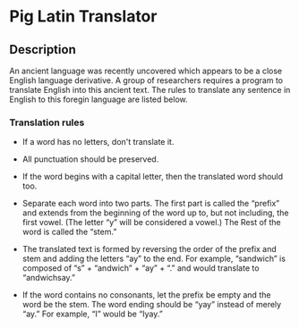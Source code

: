# Pig Latin Translator
## Description

An ancient language was recently uncovered which appears to be a close English language
derivative. A group of researchers requires a program to translate English into this ancient text.
The rules to translate any sentence in English to this foregin language are listed below.

### Translation rules

- If a word has no letters, don't translate it.  
- All punctuation should be preserved.  
- If the word begins with a capital letter, then the translated word should too.   

- Separate each word into two parts. The first part is called the “prefix” and extends from
the beginning of the word up to, but not including, the first vowel. (The letter “y” will be
considered a vowel.) The Rest of the word is called the “stem.”

- The translated text is formed by reversing the order of the prefix and stem and adding the
letters “ay” to the end. For example, “sandwich” is composed of “s” + “andwich” + “ay” +
“.” and would translate to “andwichsay.”

- If the word contains no consonants, let the prefix be empty and the word be the stem.
The word ending should be “yay” instead of merely “ay.” For example, “I” would be
“Iyay.”

